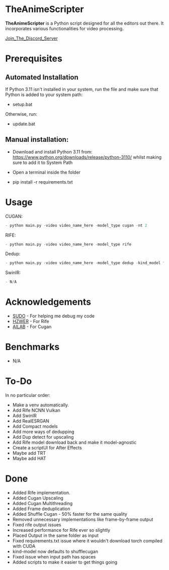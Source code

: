 # TheAnimeScripter

**TheAnimeScripter** is a Python script designed for all the editors out there. It incorporates various functionalities for video processing.

[Join_The_Discord_Server](https://discord.gg/bFA6xZxM5V)

# Prerequisites

## Automated Installation

If Python 3.11 isn't installed in your system, run the file and make sure that Python is added to your system path:

- setup.bat

Otherwise, run:

- update.bat

## Manual installation:

- Download and install Python 3.11 from: https://www.python.org/downloads/release/python-3110/ whilst making sure to add it to System Path

- Open a terminal inside the folder

- pip install -r requirements.txt

# Usage

CUGAN:
```py
- python main.py -video video_name_here -model_type cugan -nt 2
```

RIFE:
```py
- python main.py -video video_name_here -model_type rife
```

Dedup:
```py
- python main.py -video video_name_here -model_type dedup -kind_model ffmpeg
```

SwinIR:
```py
- N/A
```

# Acknowledgements

- [SUDO](https://github.com/styler00dollar/VSGAN-tensorrt-docker) - For helping me debug my code
- [HZWER](https://github.com/hzwer/Practical-RIFE) - For Rife
- [AILAB](https://github.com/bilibili/ailab/tree/main/Real-CUGAN) - For Cugan

# Benchmarks

- N/A

# To-Do

In no particular order:

- Make a venv automatically.
- Add Rife NCNN Vulkan
- Add SwinIR
- Add RealESRGAN
- Add Compact models
- Add more ways of dedupping
- Add Dup detect for upscaling
- Add Rife model download back and make it model-agnostic
- Create a scriptUI for After Effects
- Maybe add TRT
- Maybe add HAT

# Done

- Added Rife implementation.
- Added Cugan Upscaling
- Added Cugan Multithreading
- Added Frame deduplication
- Added Shuffle Cugan - 50% faster for the same quality
- Removed unnecessary implementations like frame-by-frame output
- Fixed rife output issues
- Increased performance for Rife ever so slightly
- Placed Output in the same folder as input
- Fixed requirements.txt issue where it wouldn't download torch compiled with CUDA
- kind-model now defaults to shufflecugan
- Fixed issue when input path has spaces
- Added scripts to make it easier to get things going
